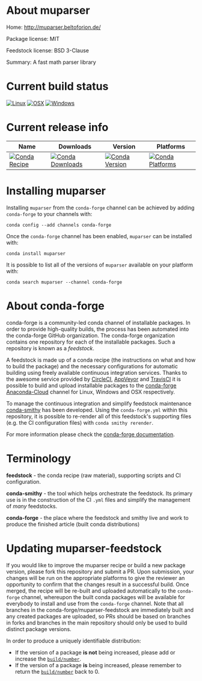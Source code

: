 About muparser
==============

Home: http://muparser.beltoforion.de/

Package license: MIT

Feedstock license: BSD 3-Clause

Summary: A fast math parser library



Current build status
====================

[![Linux](https://img.shields.io/circleci/project/github/conda-forge/muparser-feedstock/master.svg?label=Linux)](https://circleci.com/gh/conda-forge/muparser-feedstock)
[![OSX](https://img.shields.io/travis/conda-forge/muparser-feedstock/master.svg?label=macOS)](https://travis-ci.org/conda-forge/muparser-feedstock)
[![Windows](https://img.shields.io/appveyor/ci/conda-forge/muparser-feedstock/master.svg?label=Windows)](https://ci.appveyor.com/project/conda-forge/muparser-feedstock/branch/master)

Current release info
====================

| Name | Downloads | Version | Platforms |
| --- | --- | --- | --- |
| [![Conda Recipe](https://img.shields.io/badge/recipe-muparser-green.svg)](https://anaconda.org/conda-forge/muparser) | [![Conda Downloads](https://img.shields.io/conda/dn/conda-forge/muparser.svg)](https://anaconda.org/conda-forge/muparser) | [![Conda Version](https://img.shields.io/conda/vn/conda-forge/muparser.svg)](https://anaconda.org/conda-forge/muparser) | [![Conda Platforms](https://img.shields.io/conda/pn/conda-forge/muparser.svg)](https://anaconda.org/conda-forge/muparser) |

Installing muparser
===================

Installing `muparser` from the `conda-forge` channel can be achieved by adding `conda-forge` to your channels with:

```
conda config --add channels conda-forge
```

Once the `conda-forge` channel has been enabled, `muparser` can be installed with:

```
conda install muparser
```

It is possible to list all of the versions of `muparser` available on your platform with:

```
conda search muparser --channel conda-forge
```


About conda-forge
=================

conda-forge is a community-led conda channel of installable packages.
In order to provide high-quality builds, the process has been automated into the
conda-forge GitHub organization. The conda-forge organization contains one repository
for each of the installable packages. Such a repository is known as a *feedstock*.

A feedstock is made up of a conda recipe (the instructions on what and how to build
the package) and the necessary configurations for automatic building using freely
available continuous integration services. Thanks to the awesome service provided by
[CircleCI](https://circleci.com/), [AppVeyor](https://www.appveyor.com/)
and [TravisCI](https://travis-ci.org/) it is possible to build and upload installable
packages to the [conda-forge](https://anaconda.org/conda-forge)
[Anaconda-Cloud](https://anaconda.org/) channel for Linux, Windows and OSX respectively.

To manage the continuous integration and simplify feedstock maintenance
[conda-smithy](https://github.com/conda-forge/conda-smithy) has been developed.
Using the ``conda-forge.yml`` within this repository, it is possible to re-render all of
this feedstock's supporting files (e.g. the CI configuration files) with ``conda smithy rerender``.

For more information please check the [conda-forge documentation](https://conda-forge.org/docs/).

Terminology
===========

**feedstock** - the conda recipe (raw material), supporting scripts and CI configuration.

**conda-smithy** - the tool which helps orchestrate the feedstock.
                   Its primary use is in the construction of the CI ``.yml`` files
                   and simplify the management of *many* feedstocks.

**conda-forge** - the place where the feedstock and smithy live and work to
                  produce the finished article (built conda distributions)


Updating muparser-feedstock
===========================

If you would like to improve the muparser recipe or build a new
package version, please fork this repository and submit a PR. Upon submission,
your changes will be run on the appropriate platforms to give the reviewer an
opportunity to confirm that the changes result in a successful build. Once
merged, the recipe will be re-built and uploaded automatically to the
`conda-forge` channel, whereupon the built conda packages will be available for
everybody to install and use from the `conda-forge` channel.
Note that all branches in the conda-forge/muparser-feedstock are
immediately built and any created packages are uploaded, so PRs should be based
on branches in forks and branches in the main repository should only be used to
build distinct package versions.

In order to produce a uniquely identifiable distribution:
 * If the version of a package **is not** being increased, please add or increase
   the [``build/number``](https://conda.io/docs/user-guide/tasks/build-packages/define-metadata.html#build-number-and-string).
 * If the version of a package **is** being increased, please remember to return
   the [``build/number``](https://conda.io/docs/user-guide/tasks/build-packages/define-metadata.html#build-number-and-string)
   back to 0.
